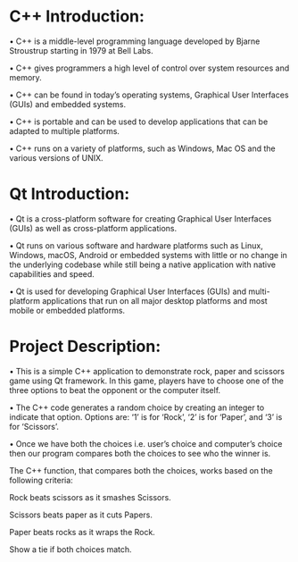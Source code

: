 # C++ Introduction:

• C++ is a middle-level programming language developed by Bjarne Stroustrup starting in 1979 at Bell Labs.

• C++ gives programmers a high level of control over system resources and memory.

• C++ can be found in today’s operating systems, Graphical User Interfaces (GUIs) and embedded systems.

• C++ is portable and can be used to develop applications that can be adapted to multiple platforms.

• C++ runs on a variety of platforms, such as Windows, Mac OS and the various versions of UNIX.

# Qt Introduction:

• Qt is a cross-platform software for creating Graphical User Interfaces (GUIs) as well as cross-platform applications.

• Qt runs on various software and hardware platforms such as Linux, Windows, macOS, Android or embedded systems with little or no change in the underlying codebase while still being a native application with native capabilities and speed.

• Qt is used for developing Graphical User Interfaces (GUIs) and multi-platform applications that run on all major desktop platforms and most mobile or embedded platforms.

# Project Description:

• This is a simple C++ application to demonstrate rock, paper and scissors game using Qt framework. In this game, players have to choose one of the three options to beat the opponent or the computer itself.

• The C++ code generates a random choice by creating an integer to indicate that option. Options are: ‘1’ is for ‘Rock’, ‘2’ is for ‘Paper’, and ‘3’ is for ‘Scissors’.

• Once we have both the choices i.e. user’s choice and computer’s choice then our program compares both the choices to see who the winner is.



The C++ function, that compares both the choices, works based on the following criteria:

Rock beats scissors as it smashes Scissors.

Scissors beats paper as it cuts Papers.

Paper beats rocks as it wraps the Rock.

Show a tie if both choices match.
